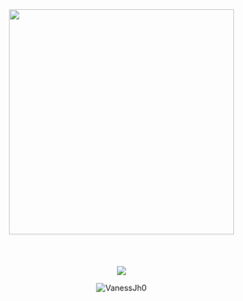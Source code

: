 <div align="center"> 
  <img width="400" src="https://i.pinimg.com/564x/f6/12/59/f612594566e8455aca1a4f74d861462c.jpg"/>
</div><br />

<h1>
  <a href="" class="typewrite" data-period="2000" data-type='[ "Hi, Im .", "I am Creative.", "I Love Design.", "I Love to Develop." ]'>
    <span class="wrap"></span>
  </a>
</h1>


<p align="center">
    <img src="https://readme-typing-svg.herokuapp.com?color=2C3333&size=30&center=true&vCenter=true&width=550&height=70&lines=Hola+I'm+Vaness+Jhonathan👋;From+Information+Systems+Student;">
</p>

<p align="center"> 
  <img src="https://komarev.com/ghpvc/?username=VanessJh0&label=Profile%20views&color=0e75b6&style=flat" alt="VanessJh0" /> 
</p>


